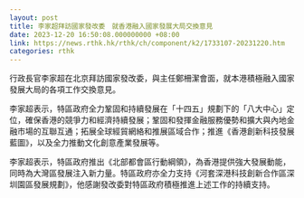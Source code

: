 ```yaml
---
layout: post
title: 李家超拜訪國家發改委　就香港融入國家發展大局交換意見
date: 2023-12-20 16:50:08.000000000 +08:00
link: https://news.rthk.hk/rthk/ch/component/k2/1733107-20231220.htm
categories: rthk
---
```


行政長官李家超在北京拜訪國家發改委，與主任鄭柵潔會面，就本港積極融入國家發展大局的各項工作交換意見。

李家超表示，特區政府全力鞏固和持續發展在「十四五」規劃下的「八大中心」定位，確保香港的競爭力和經濟持續發展；鞏固和發揮金融服務優勢和擴大與內地金融巿場的互聯互通；拓展全球經貿網絡和推展區域合作；推進《香港創新科技發展藍圖》，以及全力推動文化創意產業發展等。

李家超表示，特區政府推出《北部都會區行動綱領》，為香港提供強大發展動能，同時為大灣區發展注入新力量。特區政府亦全力支持《河套深港科技創新合作區深圳園區發展規劃》，他感謝發改委對特區政府積極推進上述工作的持續支持。
